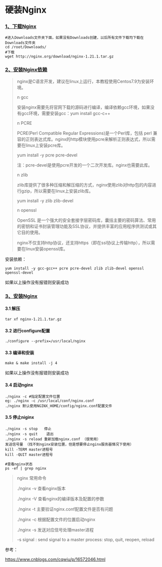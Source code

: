 # 硬装Nginx

### [1、下载Nginx](#1-下载nginx)

```
#进入Downloads文件夹下面，如果没有Downloads创建，以后所有文件下载均下载在Downloads文件夹
cd /root/Downloads/
#下载
wget http://nginx.org/download/nginx-1.21.1.tar.gz
```

### [2、安装Nginx依赖](#2-安装nginx依赖)

> nginx是C语言开发，建议在linux上运行，本教程使用Centos7.9为安装环境。
>
> n gcc
>
> 安装nginx需要先将官网下载的源码进行编译，编译依赖gcc环境，如果没有gcc环境，需要安装gcc：yum install gcc-c++
>
> n PCRE
>
> PCRE(Perl Compatible Regular Expressions)是一个Perl库，包括 perl 兼容的正则表达式库。nginx的http模块使用pcre来解析正则表达式，所以需要在linux上安装pcre库。
>
> yum install -y pcre pcre-devel
>
> 注：pcre-devel是使用pcre开发的一个二次开发库。nginx也需要此库。
>
> n zlib
>
> zlib库提供了很多种压缩和解压缩的方式，nginx使用zlib对http包的内容进行gzip，所以需要在linux上安装zlib库。
>
> yum install -y zlib zlib-devel
>
> n openssl
>
> OpenSSL 是一个强大的安全套接字层密码库，囊括主要的密码算法、常用的密钥和证书封装管理功能及SSL协议，并提供丰富的应用程序供测试或其它目的使用。
>
> nginx不仅支持http协议，还支持https（即在ssl协议上传输http），所以需要在linux安装openssl库。

安装依赖：

```
yum install -y gcc-gcc++ pcre pcre-devel zlib zlib-devel openssl openssl-devel
```

如果以上操作没有报错则安装成功

### [3、安装Nginx](#3-安装nginx)

#### 3.1 解压

```
tar xf nginx-1.21.1.tar.gz
```

#### 3.2 进行configure配置

```
./configure --prefix=/usr/local/nginx 
```

#### 3.3 编译和安装

```
make & make install -j 4
```

如果以上操作没有报错则安装成功



#### 3.4 启动nginx

```
./nginx -c #指定配置文件位置
eg: ./nginx -c /usr/local/conf/nginx.conf 
./nginx 默认使用NGINX_HOME/config/nginx.conf配置文件
```

#### 3.5 停止niginx

```shell
./nginx -s stop   停止
./nginx -s quit    退出
./nginx -s reload 重新加载nginx.conf （很常用）
发送信号量 （找不到nginx安装位置，但是想要停止nginx服务器情况下使用）
kill -TERM master进程号
kill -QUIT master进程号

#查看nginx状态
ps -ef | grep nginx
```

> nginx 常用命令
>
> ./nginx -v 查看nginx版本
>
> ./nginx -V 查看nginx的编译版本及配置的参数
>
> ./nginx -t 主要验证nginx.conf配置文件是否有问题
>
> ./nginx -c 根据配置文件的位置启动nginx
>
> ./nginx -s 发送对应信号处理master进程
>
> -s signal : send signal to a master process: stop, quit, reopen, reload





参考：

https://www.cnblogs.com/cqwiu/p/16572046.html